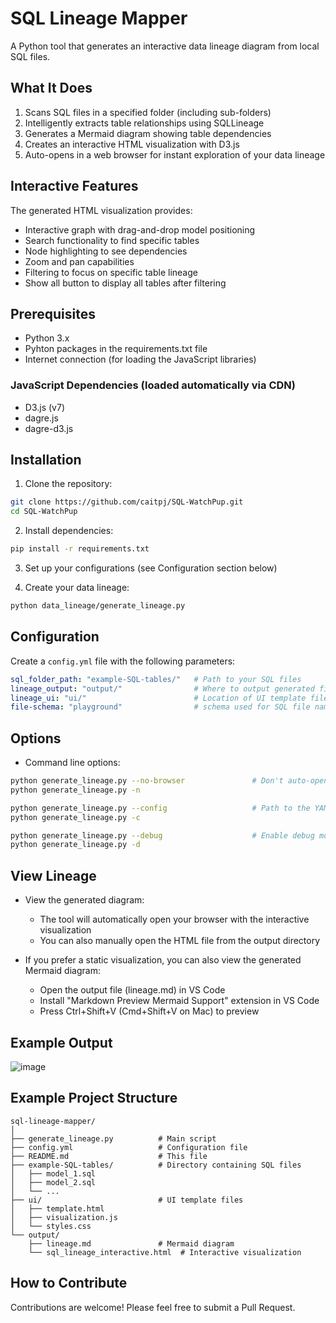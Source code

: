 # SQL Lineage Mapper

A Python tool that generates an interactive data lineage diagram from local SQL files.

## What It Does

1. Scans SQL files in a specified folder (including sub-folders)
2. Intelligently extracts table relationships using SQLLineage
3. Generates a Mermaid diagram showing table dependencies
4. Creates an interactive HTML visualization with D3.js
5. Auto-opens in a web browser for instant exploration of your data lineage

## Interactive Features

The generated HTML visualization provides:

- Interactive graph with drag-and-drop model positioning
- Search functionality to find specific tables
- Node highlighting to see dependencies
- Zoom and pan capabilities
- Filtering to focus on specific table lineage
- Show all button to display all tables after filtering

## Prerequisites

- Python 3.x
- Pyhton packages in the requirements.txt file
- Internet connection (for loading the JavaScript libraries)

### JavaScript Dependencies (loaded automatically via CDN)

- D3.js (v7)
- dagre.js
- dagre-d3.js

## Installation

1. Clone the repository:
```bash
git clone https://github.com/caitpj/SQL-WatchPup.git
cd SQL-WatchPup
```

2. Install dependencies:
```bash
pip install -r requirements.txt
```

3. Set up your configurations (see Configuration section below)

4. Create your data lineage:
```bash
python data_lineage/generate_lineage.py
```

## Configuration

Create a `config.yml` file with the following parameters:

```yaml
sql_folder_path: "example-SQL-tables/"   # Path to your SQL files
lineage_output: "output/"                # Where to output generated files
lineage_ui: "ui/"                        # Location of UI template files
file-schema: "playground"                # schema used for SQL file names i.e. {file-schema}.{sql-file-name}
```

## Options

- Command line options:
```bash
python generate_lineage.py --no-browser               # Don't auto-open the browser
python generate_lineage.py -n

python generate_lineage.py --config                   # Path to the YAML configuration file. default='config.yml'
python generate_lineage.py -c

python generate_lineage.py --debug                    # Enable debug mode with verbose logging
python generate_lineage.py -d
```

## View Lineage

- View the generated diagram:
    - The tool will automatically open your browser with the interactive visualization
    - You can also manually open the HTML file from the output directory

- If you prefer a static visualization, you can also view the generated Mermaid diagram:
    - Open the output file (lineage.md) in VS Code
    - Install "Markdown Preview Mermaid Support" extension in VS Code
    - Press Ctrl+Shift+V (Cmd+Shift+V on Mac) to preview

## Example Output

![image](https://github.com/user-attachments/assets/852a4259-1cb2-4ffb-b8a6-09f43d726a17)


## Example Project Structure

```
sql-lineage-mapper/
│
├── generate_lineage.py          # Main script
├── config.yml                   # Configuration file
├── README.md                    # This file
├── example-SQL-tables/          # Directory containing SQL files
│   ├── model_1.sql
│   ├── model_2.sql
│   └── ...
├── ui/                          # UI template files
│   ├── template.html
│   ├── visualization.js
│   └── styles.css
└── output/                      
    ├── lineage.md               # Mermaid diagram
    └── sql_lineage_interactive.html  # Interactive visualization
```

## How to Contribute

Contributions are welcome! Please feel free to submit a Pull Request.
